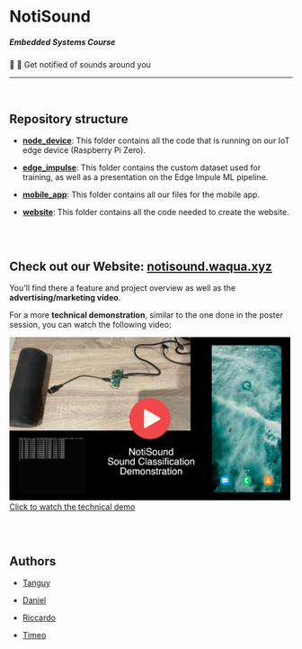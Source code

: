 # NotiSound

##### Embedded Systems Course

🔔 🙉 Get notified of sounds around you

---

<br/>

## Repository structure

- **[node_device](node_device/)**: This folder contains all the code that is running on our IoT edge device (Raspberry Pi Zero).

- **[edge_impulse](edge_impulse/)**: This folder contains the custom dataset used for training, as well as a presentation on the Edge Impule ML pipeline.

- **[mobile_app](mobile_app/)**: This folder contains all our files for the mobile app.

- **[website](website/)**: This folder contains all the code needed to create the website.

##

<br/>

## Check out our Website: [notisound.waqua.xyz](http://notisound.waqua.xyz/)

You'll find there a feature and project overview as well as the **advertising/marketing video**.

For a more **technical demonstration**, similar to the one done in the poster session, you can watch the following video:

<a href="https://youtu.be/70v0xNBIKIo">
    <img src="website/assets/img/video_readme_thumbnail.png">
    <br>
    Click to watch the technical demo
</a>

##

<br/>

## Authors

- [Tanguy](http://github.com/tlp19/)

- [Daniel](http://github.com/danieljohnromano/)

- [Riccardo](http://github.com/riccardo927/)

- [Timeo](http://github.com/timeo-schmidt/)

##



